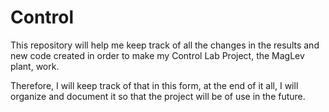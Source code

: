 # Control
This repository will help me keep track of all the changes in the results and new code created in order to make my Control Lab Project, the MagLev plant, work.

Therefore, I will keep track of that in this form, at the end of it all, I will organize and document it so that the project will be of use in the future.

